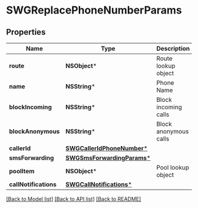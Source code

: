 # SWGReplacePhoneNumberParams

## Properties
Name | Type | Description | Notes
------------ | ------------- | ------------- | -------------
**route** | **NSObject*** | Route lookup object | [optional] 
**name** | **NSString*** | Phone Name | [optional] 
**blockIncoming** | **NSString*** | Block incoming calls | [optional] 
**blockAnonymous** | **NSString*** | Block anonymous calls | [optional] 
**callerId** | [**SWGCallerIdPhoneNumber***](SWGCallerIdPhoneNumber.md) |  | [optional] 
**smsForwarding** | [**SWGSmsForwardingParams***](SWGSmsForwardingParams.md) |  | [optional] 
**poolItem** | **NSObject*** | Pool lookup object | [optional] 
**callNotifications** | [**SWGCallNotifications***](SWGCallNotifications.md) |  | [optional] 

[[Back to Model list]](../README.md#documentation-for-models) [[Back to API list]](../README.md#documentation-for-api-endpoints) [[Back to README]](../README.md)


